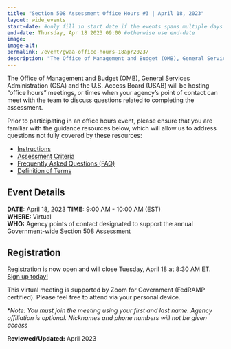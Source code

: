 ```yaml
---
title: "Section 508 Assessment Office Hours #3 | April 18, 2023"
layout: wide_events
start-date: #only fill in start date if the events spans multiple days
end-date: Thursday, Apr 18 2023 09:00 #otherwise use end-date
image:
image-alt: 
permalink: /event/gwaa-office-hours-18apr2023/
description: "The Office of Management and Budget (OMB), General Services Administration (GSA) and the U.S. Access Board (USAB) will be hosting “office hours” meetings, or times when your agency’s point of contact can meet with our teams to discuss the criteria or other questions related to completing the assessment."
---
```

The Office of Management and Budget (OMB), General Services Administration (GSA) and the U.S. Access Board (USAB) will be hosting “office hours” meetings, or times when your agency’s point of contact can meet with the team to discuss questions related to completing the assessment.

Prior to participating in an office hours event, please ensure that you are familiar with the guidance resources below, which will allow us to address questions not fully covered by these resources: 
- [Instructions][1]
- [Assessment Criteria][2] 
- [Frequently Asked Questions (FAQ)][4]
- [Definition of Terms][5]

## Event Details
**DATE:** April 18, 2023
**TIME:** 9:00 AM - 10:00 AM (EST)  
**WHERE:** Virtual  
**WHO:** Agency points of contact designated to support the annual Government-wide Section 508 Assessment  

## Registration
[Registration][7] is now open and will close Tuesday, April 18 at 8:30 AM ET. [Sign up today!][7]   

This virtual meeting is supported by Zoom for Government (FedRAMP certified). Please feel free to attend via your personal device.  

**Note: You must join the meeting using your first and last name. Agency affiliation is optional. Nicknames and phone numbers will not be given access*

**Reviewed/Updated:** April 2023

[1]: {{site.baseurl}}/manage/section-508-assessment/
[2]: {{site.baseurl}}/manage/section-508-assessment/criteria/      
[4]: {{site.baseurl}}/manage/section-508-assessment/faq/
[5]: {{site.baseurl}}/tools/glossary/
[6]: {{site.baseurl}}/events/
[7]: https://gsa.zoomgov.com/meeting/register/vJIsce2tqzwuHGFzi50MX6AV3OBM8al7CQs